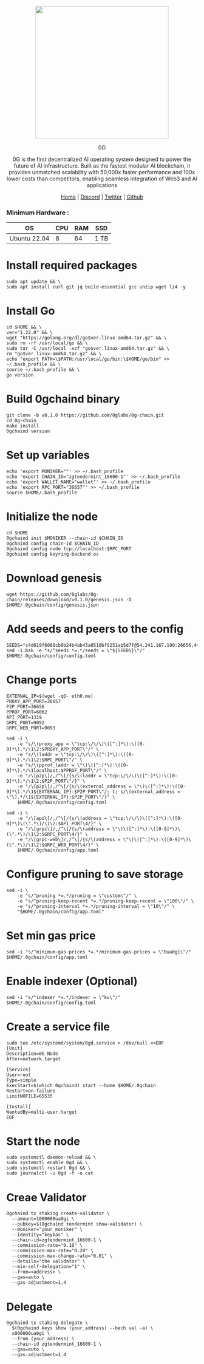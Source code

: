 <p align="center">
  <img height="350" height="350" src="https://github.com/user-attachments/assets/b6405d54-9ea3-443f-b920-e2a717fdf499">
</p>

</h2>
<p align="center"> 0G </p>
<p align="center"> 0G is the first decentralized AI operating system designed to power the future of AI infrastructure. Built as the fastest modular AI blockchain, it provides unmatched scalability with 50,000x faster performance and 100x lower costs than competitors, enabling seamless integration of Web3 and AI applications </p>
</h2>

<p align="center">
  <a href="https://0g.ai/">Home</a> |
  <a href="https://discord.com/invite/0glabs">Discord</a> |
  <a href="https://twitter.com/0G_labs">Twitter</a> |
  <a href="https://github.com/0glabs">Github</a> 
</p>

### Minimum Hardware :
OS  | CPU     | RAM      | SSD     | 
| ------------- | ------------- | ------------- | -------- |
| Ubuntu 22.04 | 8          | 64         | 1 TB  | 

# Install required packages
```
sudo apt update && \
sudo apt install curl git jq build-essential gcc unzip wget lz4 -y
```
# Install Go
```
cd $HOME && \
ver="1.22.0" && \
wget "https://golang.org/dl/go$ver.linux-amd64.tar.gz" && \
sudo rm -rf /usr/local/go && \
sudo tar -C /usr/local -xzf "go$ver.linux-amd64.tar.gz" && \
rm "go$ver.linux-amd64.tar.gz" && \
echo "export PATH=\$PATH:/usr/local/go/bin:\$HOME/go/bin" >> ~/.bash_profile && \
source ~/.bash_profile && \
go version
```
# Build 0gchaind binary
```
git clone -b v0.1.0 https://github.com/0glabs/0g-chain.git
cd 0g-chain
make install
0gchaind version
```
# Set up variables
```
echo 'export MONIKER=""' >> ~/.bash_profile
echo 'export CHAIN_ID="zgtendermint_16600-1"' >> ~/.bash_profile
echo 'export WALLET_NAME="wallet"' >> ~/.bash_profile
echo 'export RPC_PORT="36657"' >> ~/.bash_profile
source $HOME/.bash_profile
```
# Initialize the node
```
cd $HOME
0gchaind init $MONIKER --chain-id $CHAIN_ID
0gchaind config chain-id $CHAIN_ID
0gchaind config node tcp://localhost:$RPC_PORT
0gchaind config keyring-backend os
```
# Download genesis
```
wget https://github.com/0glabs/0g-chain/releases/download/v0.1.0/genesis.json -O $HOME/.0gchain/config/genesis.json
```
# Add seeds and peers to the config
```
SEEDS="c4d619f6088cb0b24b4ab43a0510bf9251ab5d7f@54.241.167.190:26656,44d11d4ba92a01b520923f51632d2450984d5886@54.176.175.48:26656,f2693dd86766b5bf8fd6ab87e2e970d564d20aff@54.193.250.204:26656,f878d40c538c8c23653a5b70f615f8dccec6fb9f@54.215.187.94:26656"
sed -i.bak -e "s/^seeds *=.*/seeds = \"${SEEDS}\"/" $HOME/.0gchain/config/config.toml
```
# Change ports
```
EXTERNAL_IP=$(wget -qO- eth0.me)
PROXY_APP_PORT=36657
P2P_PORT=36656
PPROF_PORT=6062
API_PORT=1319
GRPC_PORT=9092
GRPC_WEB_PORT=9093
```
```
sed -i \
    -e "s/\(proxy_app = \"tcp:\/\/\)\([^:]*\):\([0-9]*\).*/\1\2:$PROXY_APP_PORT\"/" \
    -e "s/\(laddr = \"tcp:\/\/\)\([^:]*\):\([0-9]*\).*/\1\2:$RPC_PORT\"/" \
    -e "s/\(pprof_laddr = \"\)\([^:]*\):\([0-9]*\).*/\1localhost:$PPROF_PORT\"/" \
    -e "/\[p2p\]/,/^\[/{s/\(laddr = \"tcp:\/\/\)\([^:]*\):\([0-9]*\).*/\1\2:$P2P_PORT\"/}" \
    -e "/\[p2p\]/,/^\[/{s/\(external_address = \"\)\([^:]*\):\([0-9]*\).*/\1${EXTERNAL_IP}:$P2P_PORT\"/; t; s/\(external_address = \"\).*/\1${EXTERNAL_IP}:$P2P_PORT\"/}" \
    $HOME/.0gchain/config/config.toml
```
```
sed -i \
    -e "/\[api\]/,/^\[/{s/\(address = \"tcp:\/\/\)\([^:]*\):\([0-9]*\)\(\".*\)/\1\2:$API_PORT\4/}" \
    -e "/\[grpc\]/,/^\[/{s/\(address = \"\)\([^:]*\):\([0-9]*\)\(\".*\)/\1\2:$GRPC_PORT\4/}" \
    -e "/\[grpc-web\]/,/^\[/{s/\(address = \"\)\([^:]*\):\([0-9]*\)\(\".*\)/\1\2:$GRPC_WEB_PORT\4/}" \
    $HOME/.0gchain/config/app.toml
```
# Configure pruning to save storage
```
sed -i \
    -e "s/^pruning *=.*/pruning = \"custom\"/" \
    -e "s/^pruning-keep-recent *=.*/pruning-keep-recent = \"100\"/" \
    -e "s/^pruning-interval *=.*/pruning-interval = \"10\"/" \
    "$HOME/.0gchain/config/app.toml"
```
# Set min gas price 
```
sed -i "s/^minimum-gas-prices *=.*/minimum-gas-prices = \"0ua0gi\"/" $HOME/.0gchain/config/app.toml
```
# Enable indexer (Optional)
```
sed -i "s/^indexer *=.*/indexer = \"kv\"/" $HOME/.0gchain/config/config.toml
```
# Create a service file
```
sudo tee /etc/systemd/system/0gd.service > /dev/null <<EOF
[Unit]
Description=0G Node
After=network.target

[Service]
User=root
Type=simple
ExecStart=$(which 0gchaind) start --home $HOME/.0gchain
Restart=on-failure
LimitNOFILE=65535

[Install]
WantedBy=multi-user.target
EOF
```
# Start the node
```
sudo systemctl daemon-reload && \
sudo systemctl enable 0gd && \
sudo systemctl restart 0gd && \
sudo journalctl -u 0gd -f -o cat
```
# Creae Validator
```
0gchaind tx staking create-validator \
  --amount=1000000ua0gi \
  --pubkey=$(0gchaind tendermint show-validator) \
  --moniker="your_moniker" \
  --identity="keybas" \
  --chain-id=zgtendermint_16600-1 \
  --commission-rate="0.10" \
  --commission-max-rate="0.20" \
  --commission-max-change-rate="0.01" \
  --details="the validator" \
  --min-self-delegation="1" \
  --from=<address> \
  --gas=auto \
  --gas-adjustment=1.4
```
# Delegate
```
0gchaind tx staking delegate \
  $(0gchaind keys show (your_address) --bech val -a) \
  x000000ua0gi \
  --from (your_address) \
  --chain-id zgtendermint_16600-1 \
  --gas=auto \
  --gas-adjustment=1.4
```
